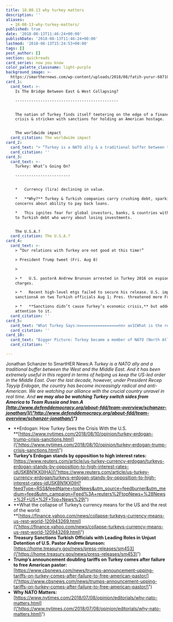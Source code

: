 ```yaml
---
title: 18.08.13 why turkey matters
description: ''
aliases:
  - 18-08-13-why-turkey-matters/
published: true
date: '2018-08-13T11:46:24+00:00'
publishDate: '2018-08-13T11:46:24+00:00'
lastmod: '2018-08-13T15:24:53+00:00'
tags: []
post_author: []
section: quickreads
card_series: now you know
color_palette_classname: light-purple
background_image: >-
  https://smarthernews.com/wp-content/uploads/2018/08/fatih-yurur-687107-unsplash-scaled.jpg
card_1:
  card_text: >-
    Is The Bridge Between East & West Collapsing?

    ---------------------------------------------


    The nation of Turkey finds itself teetering on the edge of a financial
    crisis & stricken with sanctions for holding an American hostage.


    The worldwide impact
  card_citation: The worldwide impact
card_2:
  card_text: "> “Turkey is a NATO ally & a traditional buffer between the West and the Middle East. A …Over the last decade, however, under President ErdoAx1Fan, the country has become increasingly radical and anti-American. **We are watching our alliance with the crucial country unravel in real time.**“n> n> Dr. Jonathan Schnanzer, Senior VP with an expertise on Turkey for the Foundation For Defense of Democracies, to SmartHER News"
  card_citation: ''
card_3:
  card_text: >-
    Turkey: What’s Going On?

    ------------------------


    *   Currency (lira) declining in value.

    *   **Why?** Turkey & Turkish companies carry crushing debt, sparking
    concerns about ability to pay back loans.

    *   This ignites fear for global investors, banks, & countries with exposure
    to Turkish debt who worry about losing investments.


    The U.S.A.?
  card_citation: The U.S.A.?
card_4:
  card_text: >-
    > “Our relations with Turkey are not good at this time!”  

    > President Trump tweet (Fri. Aug 8)

    > 

    > *   U.S. pastorA Andrew Brunson arrested in Turkey 2016 on espionage
    charges.

    > *   Recent high-level mtgs failed to secure his release. U.S. imposed
    sanctionsA on two Turkish officials Aug 1; Pres. threatened more Fri.

    > *   **Sanctions didn’t cause Turkey’s economic crisis,** but added
    attention to it.
  card_citation: ''
card_5:
  card_text: "What Turkey Says:n=================nn> ax1CWhat is the reason for all this storm in a tea cup? There is no economic reason for thisa| This is called carrying out an operation against Turkey,ax1Dn> n> President ErdoAx1Fan, speaking at a rally on Sunday August 11, 2018"
  card_citation: ''
card_10:
  card_text: "Bigger Picture: Turkey became a member of NATO (North Atlantic Treaty Organization) in 1952, 3 years after NATO was established. Pres. ErdoAx1Fan threatened in a NYT editorial to walk away from the alliance & find "new friends" (many read this as Russia). Read it here.nn[view sources](https://smarthernews.com/18-08-13-why-turkey-matters/)"
  card_citation: ''

---
```

Jonathan Schanzer to SmartHER News:A _Turkey is a NATO ally and a traditional buffer between the West and the Middle East. And it has been extremely useful in this regard in terms of helping us keep the US-led order in the Middle East. Over the last decade, however, under President Recep Tayyip Erdogan, the country has become increasingly radical and anti-American. We are watching our alliance with the crucial country unravel in real time. And **we may also be watching Turkey switch sides from America to Team Russia and Iran.A [http://www.defenddemocracy.org/about-fdd/team-overview/schanzer-jonathan/](\"http://www.defenddemocracy.org/about-fdd/team-overview/schanzer-jonathan/\")**_

*   **Erdogan: How Turkey Sees the Crisis With the U.S.  
    **[https://www.nytimes.com/2018/08/10/opinion/turkey-erdogan-trump-crisis-sanctions.html](\"https://www.nytimes.com/2018/08/10/opinion/turkey-erdogan-trump-crisis-sanctions.html\")
*   **Turkey’s Erdogan stands by opposition to high interest rates:**  
    [https://www.reuters.com/article/us-turkey-currency-erdogan/turkeys-erdogan-stands-by-opposition-to-high-interest-rates-idUSKBN1KX0IHA](\"https://www.reuters.com/article/us-turkey-currency-erdogan/turkeys-erdogan-stands-by-opposition-to-high-interest-rates-idUSKBN1KX0IH?feedType=RSS&feedName=topNews&utm_source=feedburner&utm_medium=feed&utm_campaign=Feed%3A+reuters%2FtopNews+%28News+%2F+US+%2F+Top+News%29\")
*   **What the collapse of Turkey’s currency means for the US and the rest of the world:  
    **[https://finance.yahoo.com/news/collapse-turkeys-currency-means-us-rest-world-120943269.html](\"https://finance.yahoo.com/news/collapse-turkeys-currency-means-us-rest-world-120943269.html\")
*   **Treasury Sanctions Turkish Officials with Leading Roles in Unjust Detention of U.S. Pastor Andrew Brunson:**  
    [https://home.treasury.gov/news/press-releases/sm453](\"https://home.treasury.gov/news/press-releases/sm453\")
*   **Trump’s announcement doubling tariffs on Turkey comes after failure to free American pastor:**  
    [https://www.cbsnews.com/news/trumps-announcement-upping-tariffs-on-turkey-comes-after-failure-to-free-american-pastor/](\"https://www.cbsnews.com/news/trumps-announcement-upping-tariffs-on-turkey-comes-after-failure-to-free-american-pastor/\")
*   **Why NATO Matters:**  
    [https://www.nytimes.com/2018/07/08/opinion/editorials/why-nato-matters.html](\"https://www.nytimes.com/2018/07/08/opinion/editorials/why-nato-matters.html\")